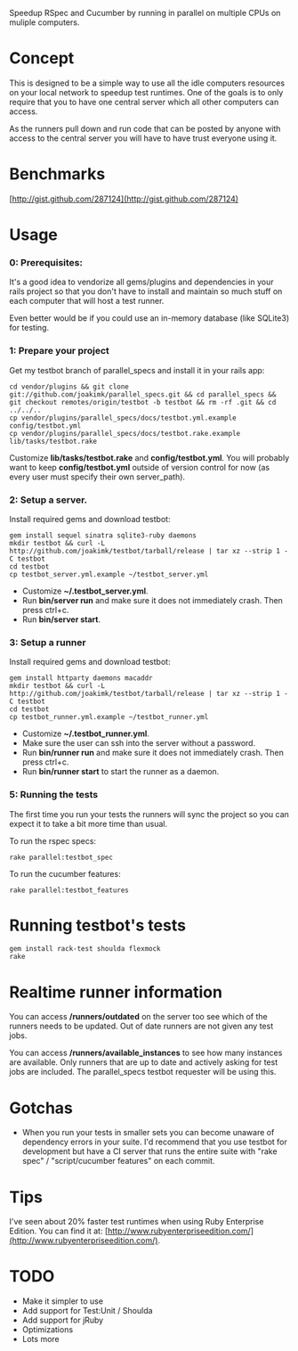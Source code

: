 Speedup RSpec and Cucumber by running in parallel on multiple CPUs on muliple computers.

Concept
====
This is designed to be a simple way to use all the idle computers resources on your local network to
speedup test runtimes. One of the goals is to only require that you to have one central server which
all other computers can access.

As the runners pull down and run code that can be posted by anyone with access to the central server you
will have to have trust everyone using it.

Benchmarks
====
[http://gist.github.com/287124](http://gist.github.com/287124)

Usage
====

### 0: Prerequisites:

It's a good idea to vendorize all gems/plugins and dependencies in your
rails project so that you don't have to install and maintain so much stuff
on each computer that will host a test runner.

Even better would be if you could use an in-memory database (like SQLite3) for testing.

### 1: Prepare your project

Get my testbot branch of parallel_specs and install it in your rails app:

    cd vendor/plugins && git clone git://github.com/joakimk/parallel_specs.git && cd parallel_specs && git checkout remotes/origin/testbot -b testbot && rm -rf .git && cd ../../..
    cp vendor/plugins/parallel_specs/docs/testbot.yml.example config/testbot.yml
    cp vendor/plugins/parallel_specs/docs/testbot.rake.example lib/tasks/testbot.rake

Customize **lib/tasks/testbot.rake** and **config/testbot.yml**. You will probably want to keep **config/testbot.yml**
outside of version control for now (as every user must specify their own server_path).

### 2: Setup a server.

Install required gems and download testbot:

    gem install sequel sinatra sqlite3-ruby daemons
    mkdir testbot && curl -L http://github.com/joakimk/testbot/tarball/release | tar xz --strip 1 -C testbot
    cd testbot
    cp testbot_server.yml.example ~/testbot_server.yml

* Customize **~/.testbot_server.yml**.
* Run **bin/server run** and make sure it does not immediately crash. Then press ctrl+c.
* Run **bin/server start**.

### 3: Setup a runner

Install required gems and download testbot:

    gem install httparty daemons macaddr
    mkdir testbot && curl -L http://github.com/joakimk/testbot/tarball/release | tar xz --strip 1 -C testbot
    cd testbot
    cp testbot_runner.yml.example ~/testbot_runner.yml

* Customize **~/.testbot_runner.yml**.
* Make sure the user can ssh into the server without a password.
* Run **bin/runner run** and make sure it does not immediately crash. Then press ctrl+c.
* Run **bin/runner start** to start the runner as a daemon.

### 5: Running the tests

The first time you run your tests the runners will sync the project so you can expect it to take a bit
more time than usual.

To run the rspec specs:

    rake parallel:testbot_spec
    
To run the cucumber features:

    rake parallel:testbot_features

Running testbot's tests
====

    gem install rack-test shoulda flexmock
    rake

Realtime runner information
====

You can access **/runners/outdated** on the server too see which of the runners needs to be updated.
Out of date runners are not given any test jobs.

You can access **/runners/available_instances** to see how many instances are available. Only runners
that are up to date and actively asking for test jobs are included. The parallel_specs testbot
requester will be using this.

Gotchas
====

* When you run your tests in smaller sets you can become unaware of dependency errors in your suite. I'd
recommend that you use testbot for development but have a CI server that runs the entire suite with "rake spec" / "script/cucumber features" on each commit.

Tips
====

I've seen about 20% faster test runtimes when using Ruby Enterprise Edition. You can find it at:
[http://www.rubyenterpriseedition.com/](http://www.rubyenterpriseedition.com/).

TODO
====
 - Make it simpler to use
 - Add support for Test:Unit / Shoulda
 - Add support for jRuby
 - Optimizations
 - Lots more
